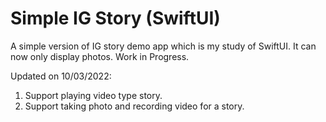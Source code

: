 # Simple IG Story (SwiftUI)
A simple version of IG story demo app which is my study of SwiftUI. 
It can now only display photos.
Work in Progress.

Updated on 10/03/2022:
<ol>
  <li>Support playing video type story.</li>
  <li>Support taking photo and recording video for a story.</li>
</ol>
